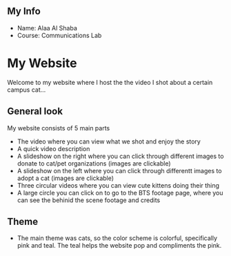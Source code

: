 ## My Info

- Name: Alaa Al Shaba
- Course: Communications Lab



# My Website

Welcome to my website where I host the the video I shot about a certain campus cat...

## General look

My website consists of 5 main parts
- The video where you can view what we shot and enjoy the story
- A quick video description
- A slideshow on the right where you can click through different images to donate to cat/pet organizations (images are clickable)
- A slideshow on the left where you can click through differentt images to adopt a cat (images are clickable)
- Three circular videos where you can view cute kittens doing their thing
- A large circle you can click on to go to the BTS footage page, where you can see the behinid the scene footage and credits



## Theme

- The main theme was cats, so the color scheme is colorful, specifically pink and teal. The teal helps the website pop and compliments the pink.








